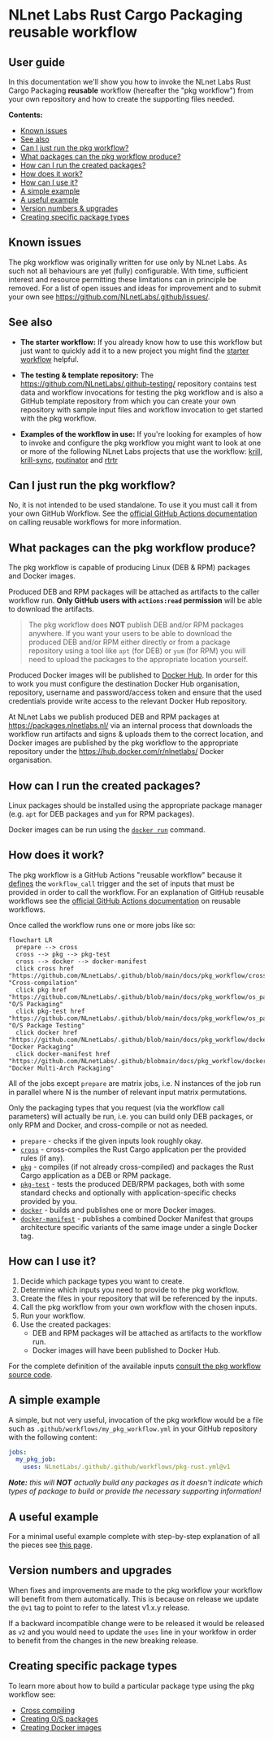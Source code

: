 # NLnet Labs Rust Cargo Packaging **reusable** workflow

## User guide

In this documentation we'll show you how to invoke the NLnet Labs Rust Cargo Packaging **reusable** workflow (hereafter the "pkg workflow") from your own repository and how to create the supporting files needed.

**Contents:**
- [Known issues](#known-issues)
- [See also](#see-also)
- [Can I just run the pkg workflow?](#can-i-just-run-the-pkg-workflow)
- [What packages can the pkg workflow produce?](#what-packages-can-the-pkg-workflow-produce)
- [How can I run the created packages?](#how-can-i-run-the-created-packages)
- [How does it work?](#how-does-it-work)
- [How can I use it?](#how-can-i-use-it)
- [A simple example](#a-simple-example)
- [A useful example](#a-useful-example)
- [Version numbers & upgrades](#version-numbers-and-upgrades)
- [Creating specific package types](#creating-specific-package-types)

## Known issues

The pkg workflow was originally written for use only by NLnet Labs. As such not all behaviours are yet (fully) configurable. With time, sufficient interest and resource permitting these limitations can in principle be removed. For a list of open issues and ideas for improvement and to submit your own see https://github.com/NLnetLabs/.github/issues/.

## See also

- **The starter workflow:** If you already know how to use this workflow but just want to quickly add it to a new project you might find the [starter workflow](../starter_workflow.md) helpful.

- **The testing & template repository:** The https://github.com/NLnetLabs/.github-testing/ repository contains test data and workflow invocations for testing the pkg workflow and is also a GitHub template repository from which you can create your own repository with sample input files and workflow invocation to get started with the pkg workflow.

- **Examples of the workflow in use:** If you're looking for examples of how to invoke and configure the pkg workflow you might want to look at one or more of the following NLnet Labs projects that use the workflow: [krill](https://github.com/NLnetLabs/krill/blob/main/.github/workflows/pkg.yml), [krill-sync](https://github.com/NLnetLabs/krill-sync/blob/main/.github/workflows/pkg.yml), [routinator](https://github.com/NLnetLabs/routinator/blob/main/.github/workflows/pkg.yml) and [rtrtr](https://github.com/NLnetLabs/rtrtr/blob/main/.github/workflows/pkg.yml)

## Can I just run the pkg workflow?

No, it is not intended to be used standalone. To use it you must call it from your own GitHub Workflow. See the [official GitHub Actions documentation](https://docs.github.com/en/actions/using-workflows/reusing-workflows#calling-a-reusable-workflow) on calling reusable workflows for more information.

## What packages can the pkg workflow produce?

The pkg workflow is capable of producing Linux (DEB & RPM) packages and Docker images.

Produced DEB and RPM packages will be attached as artifacts to the caller workflow run. **Only GitHub users with `actions:read` permission** will be able to download the artifacts.

> The pkg workflow does **NOT** publish DEB and/or RPM packages anywhere. If you want your users to be able to download the produced DEB and/or RPM either directly or from a package repository using a tool like `apt` (for DEB) or `yum` (for RPM) you will need to upload the packages to the appropriate location yourself.

Produced Docker images will be published to [Docker Hub](https://hub.docker.com/). In order for this to work you must configure the destination Docker Hub organisation, repository, username and password/access token and ensure that the used credentials provide write access to the relevant Docker Hub repository.

At NLnet Labs we publish produced DEB and RPM packages at https://packages.nlnetlabs.nl/ via an internal process that downloads the workflow run artifacts and signs & uploads them to the correct location, and Docker images are published by the pkg workflow to the appropriate repository under the https://hub.docker.com/r/nlnetlabs/ Docker organisation.

## How can I run the created packages?

Linux packages should be installed using the appropriate package manager (e.g. `apt` for DEB packages and `yum` for RPM packages).

Docker images can be run using the [`docker run`](https://docs.docker.com/engine/reference/commandline/run/) command.

## How does it work?

The pkg workflow is a GitHub Actions "reusable workflow" because it [defines](https://github.com/NLnetLabs/.github/blob/main/.github/workflows/pkg-rust.yml#L130) the `workflow_call` trigger and the set of inputs that must be provided in order to call the workflow. For an explanation of GitHub reusable workflows see the [official GitHub Actions documentation](https://docs.github.com/en/actions/using-workflows/reusing-workflows) on reusable workflows.

Once called the workflow runs one or more jobs like so:

```mermaid
flowchart LR
  prepare --> cross
  cross --> pkg --> pkg-test
  cross --> docker --> docker-manifest
  click cross href "https://github.com/NLnetLabs/.github/blob/main/docs/pkg_workflow/cross_compiling.md" "Cross-compilation"
  click pkg href "https://github.com/NLnetLabs/.github/blob/main/docs/pkg_workflow/os_packaging.md" "O/S Packaging"
  click pkg-test href "https://github.com/NLnetLabs/.github/blob/main/docs/pkg_workflow/os_package_testing.md" "O/S Package Testing"
  click docker href "https://github.com/NLnetLabs/.github/blob/main/docs/pkg_workflow/docker_packaging.md" "Docker Packaging"
  click docker-manifest href "https://github.com/NLnetLabs/.github/blobmain/docs/pkg_workflow/docker_multi_arch.md" "Docker Multi-Arch Packaging"
```

All of the jobs except `prepare` are matrix jobs, i.e. N instances of the job run in parallel where N is the number of relevant input matrix permutations.

Only the packaging types that you request (via the workflow call parameters) will actually be run, i.e. you can build only DEB packages, or only RPM and Docker, and cross-compile or not as needed.

- `prepare` - checks if the given inputs look roughly okay.
- [`cross`](./cross_compiling.md) - cross-compiles the Rust Cargo application per the provided rules (if any).
- [`pkg`](./os_packaging.md) - compiles (if not already cross-compiled) and packages the Rust Cargo application as a DEB or RPM package.
- [`pkg-test`](./os_packaging.md) - tests the produced DEB/RPM packages, both with some standard checks and optionally with application-specific checks provided by you.
- [`docker`](./docker_packaging.md) - builds and publishes one or more Docker images.
- [`docker-manifest`](./docker_packaging.md) - publishes a combined Docker Manifest that groups architecture specific variants of the same image under a single Docker tag.

## How can I use it?

1. Decide which package types you want to create.
2. Determine which inputs you need to provide to the pkg workflow.
3. Create the files in your repository that will be referenced by the inputs.
4. Call the pkg workflow from your own workflow with the chosen inputs.
5. Run your workflow.
6. Use the created packages:
   - DEB and RPM packages will be attached as artifacts to the workflow run.
   - Docker images will have been published to Docker Hub.

For the complete definition of the available inputs [consult the pkg workflow source code](https://github.com/NLnetLabs/.github/blob/main/.github/workflows/pkg-rust.yml#L131).

## A simple example

A simple, but not very useful, invocation of the pkg workflow would be a file such as `.github/workflows/my_pkg_workflow.yml` in your GitHub repository with the following content:

```yaml
jobs:
  my_pkg_job:
    uses: NLnetLabs/.github/.github/workflows/pkg-rust.yml@v1
```

_**Note:** this will **NOT** actually build any packages as it doesn't indicate which types of package to build or provide the necessary supporting information!_

## A useful example

For a minimal useful example complete with step-by-step explanation of all the pieces see [this page](./minimal_useful_example.md).

## Version numbers and upgrades

When fixes and improvements are made to the pkg workflow your workflow will benefit from them automatically. This is because on release we update the `@v1` tag to  point to refer to the latest v1.x.y release.

If a backward incompatible change were to be released it would be released as `v2` and you would need to update the `uses` line in your workfow in order to benefit from the changes in the new breaking release.

## Creating specific package types

To learn more about how to build a particular package type using the pkg workflow see:

- [Cross compiling](./cross_compiling.md)
- [Creating O/S packages](./os_packaging.md)
- [Creating Docker images](./docker_packaging.md)


